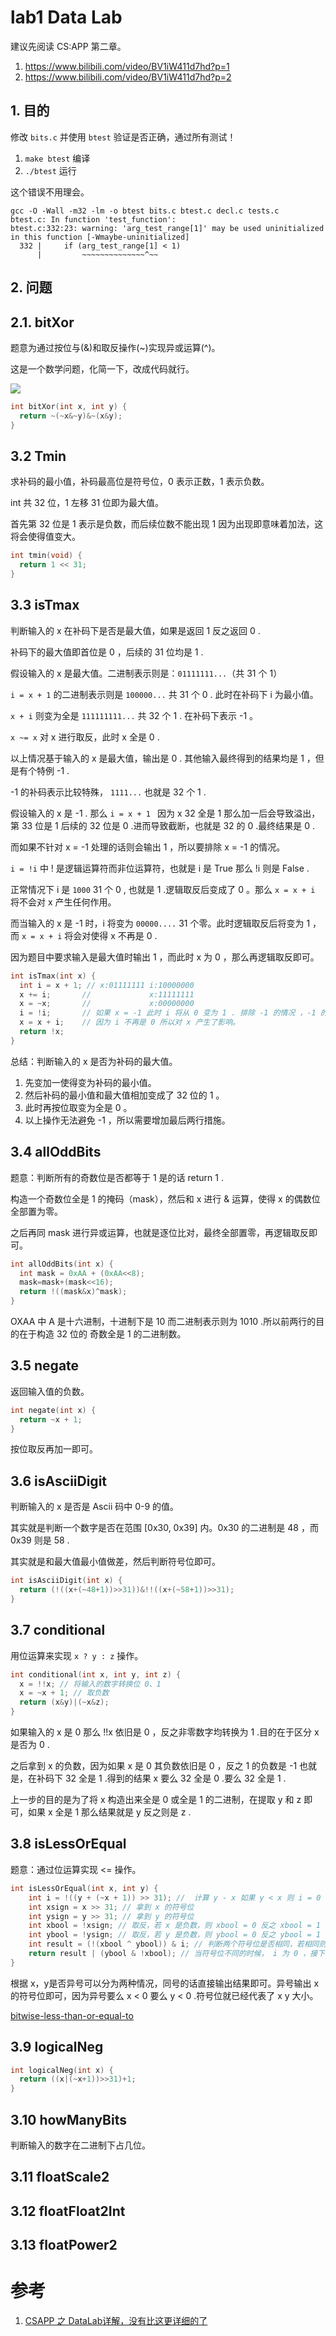 # lab1 Data Lab

建议先阅读 CS:APP 第二章。

1. https://www.bilibili.com/video/BV1iW411d7hd?p=1
2. https://www.bilibili.com/video/BV1iW411d7hd?p=2

## 1. 目的

修改 `bits.c` 并使用 `btest` 验证是否正确，通过所有测试！

1. `make btest` 编译
2. `./btest` 运行

这个错误不用理会。

```
gcc -O -Wall -m32 -lm -o btest bits.c btest.c decl.c tests.c
btest.c: In function 'test_function':
btest.c:332:23: warning: 'arg_test_range[1]' may be used uninitialized in this function [-Wmaybe-uninitialized]
  332 |     if (arg_test_range[1] < 1)
      |         ~~~~~~~~~~~~~~^~~
```

## 2. 问题

## 2.1. bitXor

题意为通过按位与(&)和取反操作(~)实现异或运算(^)。

这是一个数学问题，化简一下，改成代码就行。

![](image/2-lab1/1642138042010.png)

```c
int bitXor(int x, int y) {
  return ~(~x&~y)&~(x&y);
}
```

## 3.2 Tmin

求补码的最小值，补码最高位是符号位，0 表示正数，1 表示负数。

int 共 32 位，1 左移 31 位即为最大值。

首先第 32 位是 1 表示是负数，而后续位数不能出现 1 因为出现即意味着加法，这将会使得值变大。

```c
int tmin(void) {
  return 1 << 31;
}
```

## 3.3 isTmax

判断输入的 x 在补码下是否是最大值，如果是返回 1 反之返回 0 .

补码下的最大值即首位是 0 ，后续的 31 位均是 1 .

假设输入的 x 是最大值。二进制表示则是：`01111111...`（共 31 个 1）

`i = x + 1` 的二进制表示则是 `100000...` 共 31 个 0 . 此时在补码下 i 为最小值。

`x + i` 则变为全是 `111111111...` 共 32 个 1 . 在补码下表示 -1 。

`x ~= x` 对 x 进行取反，此时 x 全是 0 .

以上情况基于输入的 x 是最大值，输出是 0 . 其他输入最终得到的结果均是 1 ，但是有个特例 -1 .

-1 的补码表示比较特殊， `1111...` 也就是 32 个 1 .

假设输入的 x 是 -1 . 那么 `i = x + 1 ` 因为 x 32 全是 1 那么加一后会导致溢出，第 33 位是 1 后续的 32 位是 0 .进而导致截断，也就是 32 的 0 .最终结果是 0 .

而如果不针对 x = -1 处理的话则会输出 1 ，所以要排除 x = -1 的情况。

`i = !i` 中 ! 是逻辑运算符而非位运算符，也就是 i 是 True 那么 !i 则是 False . 

正常情况下 i 是 `1000` 31 个 0 , 也就是 1 .逻辑取反后变成了 0 。那么 `x = x + i` 将不会对 x 产生任何作用。

而当输入的 x 是 -1 时，i 将变为 `00000....` 31 个零。此时逻辑取反后将变为 1 ，而 `x = x + i`  将会对使得 x 不再是 0 .

因为题目中要求输入是最大值时输出 1 ，而此时 x 为 0 ，那么再逻辑取反即可。

```c
int isTmax(int x) {
  int i = x + 1; // x:01111111 i:10000000
  x += i;       //             x:11111111
  x = ~x;       //             x:00000000
  i = !i;       // 如果 x = -1 此时 i 将从 0 变为 1 . 排除 -1 的情况 ，-1 的补码也是 11111111 
  x = x + i;    // 因为 i 不再是 0 所以对 x 产生了影响。
  return !x;
}
```

总结：判断输入的 x 是否为补码的最大值。

1. 先变加一使得变为补码的最小值。
2. 然后补码的最小值和最大值相加变成了 32 位的 1 。
3. 此时再按位取变为全是 0 。
4. 以上操作无法避免 -1 ，所以需要增加最后两行措施。

## 3.4 allOddBits

题意：判断所有的奇数位是否都等于 1 是的话 return 1 .

构造一个奇数位全是 1 的掩码（mask），然后和 x 进行 & 运算，使得 x 的偶数位全部置为零。

之后再同 mask 进行异或运算，也就是逐位比对，最终全部置零，再逻辑取反即可。

```c
int allOddBits(int x) {
  int mask = 0xAA + (0xAA<<8);
  mask=mask+(mask<<16);
  return !((mask&x)^mask);
}
```

OXAA 中 A 是十六进制，十进制下是 10 而二进制表示则为 1010 .所以前两行的目的在于构造 32 位的 奇数全是 1 的二进制数。

## 3.5 negate

返回输入值的负数。

```c
int negate(int x) {
  return ~x + 1;
}
```

按位取反再加一即可。

## 3.6 isAsciiDigit

判断输入的 x 是否是 Ascii 码中 0-9 的值。

其实就是判断一个数字是否在范围 [0x30, 0x39] 内。0x30 的二进制是 48 ，而 0x39 则是 58 .

其实就是和最大值最小值做差，然后判断符号位即可。

```c
int isAsciiDigit(int x) {
  return (!((x+(~48+1))>>31))&!!((x+(~58+1))>>31);
}
```

## 3.7 conditional

用位运算来实现 `x ? y : z` 操作。

```c
int conditional(int x, int y, int z) {
  x = !!x; // 将输入的数字转换位 0、1 
  x = ~x + 1; // 取负数
  return (x&y)|(~x&z);
}
```

如果输入的 x 是 0 那么 !!x 依旧是 0 ，反之非零数字均转换为 1 .目的在于区分 x 是否为 0 .

之后拿到 x 的负数，因为如果 x 是 0 其负数依旧是 0 ，反之 1 的负数是 -1 也就是，在补码下 32 全是 1 .得到的结果 x 要么 32 全是 0 .要么 32 全是 1 .

上一步的目的是为了将 x 构造出来全是 0 或全是 1 的二进制，在提取 y 和 z 即可，如果 x 全是 1 那么结果就是 y 反之则是 z .

## 3.8 isLessOrEqual

题意：通过位运算实现 <= 操作。

```c
int isLessOrEqual(int x, int y) {
    int i = !((y + (~x + 1)) >> 31); //  计算 y - x 如果 y < x 则 i = 0 反之 i = 1 
    int xsign = x >> 31; // 拿到 x 的符号位 
    int ysign = y >> 31; // 拿到 y 的符号位
    int xbool = !xsign; // 取反，若 x 是负数，则 xbool = 0 反之 xbool = 1
    int ybool = !ysign; // 取反，若 y 是负数，则 ybool = 0 反之 ybool = 1
    int result = (!(xbool ^ ybool)) & i; // 判断两个符号位是否相同，若相同则证明输出 i 即可，反之 i 为 0
    return result | (ybool & !xbool); // 当符号位不同的时候， i 为 0 ，接下来判断 x 的符号位即可。
}
```

根据 x，y是否异号可以分为两种情况，同号的话直接输出结果即可。异号输出 x 的符号位即可，因为异号要么 x < 0 要么 y < 0 .符号位就已经代表了 x y 大小。

[bitwise-less-than-or-equal-to](https://stackoverflow.com/questions/41948852/bitwise-less-than-or-equal-to)

## 3.9 logicalNeg

```c
int logicalNeg(int x) {
  return ((x|(~x+1))>>31)+1;
}
```

## 3.10 howManyBits

判断输入的数字在二进制下占几位。



## 3.11 floatScale2

## 3.12 floatFloat2Int

## 3.13 floatPower2

# 参考

1. [CSAPP 之 DataLab详解，没有比这更详细的了](https://zhuanlan.zhihu.com/p/59534845)
